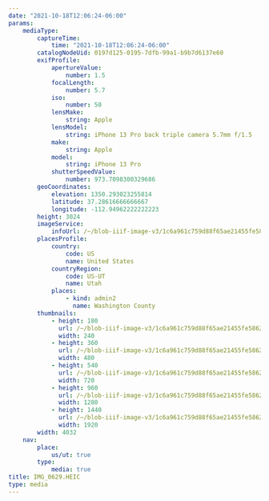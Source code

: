 ```yaml
---
date: "2021-10-18T12:06:24-06:00"
params:
    mediaType:
        captureTime:
            time: "2021-10-18T12:06:24-06:00"
        catalogNodeUid: 0197d125-0195-7dfb-99a1-b9b7d6137e60
        exifProfile:
            apertureValue:
                number: 1.5
            focalLength:
                number: 5.7
            iso:
                number: 50
            lensMake:
                string: Apple
            lensModel:
                string: iPhone 13 Pro back triple camera 5.7mm f/1.5
            make:
                string: Apple
            model:
                string: iPhone 13 Pro
            shutterSpeedValue:
                number: 973.7098300329686
        geoCoordinates:
            elevation: 1350.293023255814
            latitude: 37.28616666666667
            longitude: -112.94962222222223
        height: 3024
        imageService:
            infoUrl: /~/blob-iiif-image-v3/1c6a961c759d88f65ae21455fe5862d0aead0a9fc21eb5542f11febdf0e674e3/info.json
        placesProfile:
            country:
                code: US
                name: United States
            countryRegion:
                code: US-UT
                name: Utah
            places:
                - kind: admin2
                  name: Washington County
        thumbnails:
            - height: 180
              url: /~/blob-iiif-image-v3/1c6a961c759d88f65ae21455fe5862d0aead0a9fc21eb5542f11febdf0e674e3/full/240%2C180/0/default.jpg
              width: 240
            - height: 360
              url: /~/blob-iiif-image-v3/1c6a961c759d88f65ae21455fe5862d0aead0a9fc21eb5542f11febdf0e674e3/full/480%2C360/0/default.jpg
              width: 480
            - height: 540
              url: /~/blob-iiif-image-v3/1c6a961c759d88f65ae21455fe5862d0aead0a9fc21eb5542f11febdf0e674e3/full/720%2C540/0/default.jpg
              width: 720
            - height: 960
              url: /~/blob-iiif-image-v3/1c6a961c759d88f65ae21455fe5862d0aead0a9fc21eb5542f11febdf0e674e3/full/1280%2C960/0/default.jpg
              width: 1280
            - height: 1440
              url: /~/blob-iiif-image-v3/1c6a961c759d88f65ae21455fe5862d0aead0a9fc21eb5542f11febdf0e674e3/full/1920%2C1440/0/default.jpg
              width: 1920
        width: 4032
    nav:
        place:
            us/ut: true
        type:
            media: true
title: IMG_0629.HEIC
type: media
---
```

